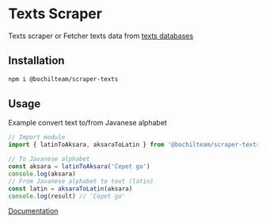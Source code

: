 # Texts Scraper
Texts scraper or Fetcher texts data from [texts databases](https://github.com/jonesroot/database/tree/main/kata-kata)

## Installation
```sh
npm i @bochilteam/scraper-texts
```

## Usage 
Example convert text to/from Javanese alphabet
```ts
// Import module
import { latinToAksara, aksaraToLatin } from '@bochilteam/scraper-texts'

// To Javanese alphabet
const aksara = latinToAksara('Cepet go')
console.log(aksara)
// From Javanese alphabet to text (latin)
const latin = aksaraToLatin(aksara)
console.log(result) // 'Cepet go'
```
[Documentation](https://bochilteam.github.io/scraper/modules/_bochilteam_scraper_texts.html)